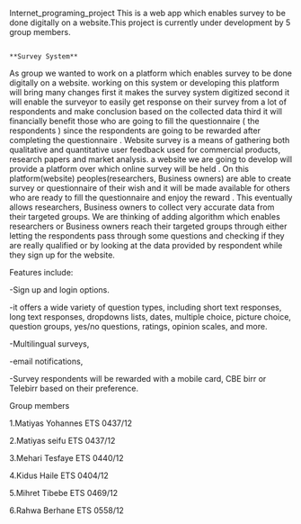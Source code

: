 Internet_programing_project
This is a web app which enables survey to be done digitally on a website.This project is currently under development by 5 group members.

                                                                       **Survey System**
As group we wanted to work on a platform which enables survey to be done digitally on a website. working on this system or developing this platform will bring many changes first it makes the survey system digitized second it will enable the surveyor to easily get response on their survey from a lot of respondents and make conclusion based on the collected data third it will financially benefit those who are going to fill the questionnaire ( the respondents ) since the respondents are going to be rewarded after completing the questionnaire . Website survey is a means of gathering both qualitative and quantitative user feedback used for commercial products, research papers and market analysis. a website we are going to develop will provide a platform over which online survey will be held . On this platform(website) peoples(researchers, Business owners) are able to create survey or questionnaire of their wish and it will be made available for others who are ready to fill the questionnaire and enjoy the reward . This eventually allows researchers, Business owners to collect very accurate data from their targeted groups. We are thinking of adding algorithm which enables researchers or Business owners reach their targeted groups through either letting the respondents pass through some questions and checking if they are really qualified or by looking at the data provided by respondent while they sign up for the website.

Features include:

-Sign up and login options.

-it offers a wide variety of question types, including short text responses, long text responses, dropdowns lists, dates, multiple choice, picture choice, question groups, yes/no questions, ratings, opinion scales, and more.

-Multilingual surveys,

-email notifications,

-Survey respondents will be rewarded with a mobile card, CBE birr or Telebirr based on their preference.

Group members

1.Matiyas Yohannes ETS 0437/12

2.Matiyas seifu ETS 0437/12

3.Mehari Tesfaye ETS 0440/12

4.Kidus Haile ETS 0404/12

5.Mihret Tibebe ETS 0469/12

6.Rahwa Berhane ETS 0558/12
